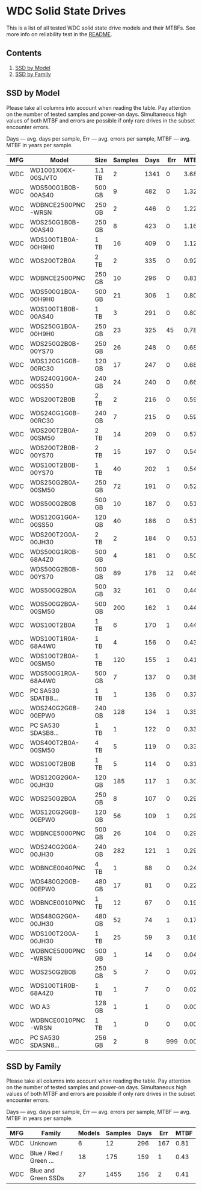 WDC Solid State Drives
======================

This is a list of all tested WDC solid state drive models and their MTBFs. See
more info on reliability test in the [README](https://github.com/linuxhw/SMART).

Contents
--------

1. [ SSD by Model  ](#ssd-by-model)
2. [ SSD by Family ](#ssd-by-family)

SSD by Model
------------

Please take all columns into account when reading the table. Pay attention on the
number of tested samples and power-on days. Simultaneous high values of both MTBF
and errors are possible if only rare drives in the subset encounter errors.

Days — avg. days per sample,
Err  — avg. errors per sample,
MTBF — avg. MTBF in years per sample.

| MFG       | Model              | Size   | Samples | Days  | Err   | MTBF |
|-----------|--------------------|--------|---------|-------|-------|------|
| WDC       | WD1001X06X-00SJVT0 | 1.1 TB | 2       | 1341  | 0     | 3.68   |
| WDC       | WDS500G1B0B-00AS40 | 500 GB | 9       | 482   | 0     | 1.32   |
| WDC       | WDBNCE2500PNC-WRSN | 250 GB | 2       | 446   | 0     | 1.22   |
| WDC       | WDS250G1B0B-00AS40 | 250 GB | 8       | 423   | 0     | 1.16   |
| WDC       | WDS100T1B0A-00H9H0 | 1 TB   | 16      | 409   | 0     | 1.12   |
| WDC       | WDS200T2B0A        | 2 TB   | 2       | 335   | 0     | 0.92   |
| WDC       | WDBNCE2500PNC      | 250 GB | 10      | 296   | 0     | 0.81   |
| WDC       | WDS500G1B0A-00H9H0 | 500 GB | 21      | 306   | 1     | 0.80   |
| WDC       | WDS100T1B0B-00AS40 | 1 TB   | 3       | 291   | 0     | 0.80   |
| WDC       | WDS250G1B0A-00H9H0 | 250 GB | 23      | 325   | 45    | 0.78   |
| WDC       | WDS250G2B0B-00YS70 | 250 GB | 26      | 248   | 0     | 0.68   |
| WDC       | WDS120G1G0B-00RC30 | 120 GB | 17      | 247   | 0     | 0.68   |
| WDC       | WDS240G1G0A-00SS50 | 240 GB | 24      | 240   | 0     | 0.66   |
| WDC       | WDS200T2B0B        | 2 TB   | 2       | 216   | 0     | 0.59   |
| WDC       | WDS240G1G0B-00RC30 | 240 GB | 7       | 215   | 0     | 0.59   |
| WDC       | WDS200T2B0A-00SM50 | 2 TB   | 14      | 209   | 0     | 0.57   |
| WDC       | WDS200T2B0B-00YS70 | 2 TB   | 15      | 197   | 0     | 0.54   |
| WDC       | WDS100T2B0B-00YS70 | 1 TB   | 40      | 202   | 1     | 0.54   |
| WDC       | WDS250G2B0A-00SM50 | 250 GB | 72      | 191   | 0     | 0.52   |
| WDC       | WDS500G2B0B        | 500 GB | 10      | 187   | 0     | 0.51   |
| WDC       | WDS120G1G0A-00SS50 | 120 GB | 40      | 186   | 0     | 0.51   |
| WDC       | WDS200T2G0A-00JH30 | 2 TB   | 2       | 184   | 0     | 0.51   |
| WDC       | WDS500G1R0B-68A4Z0 | 500 GB | 4       | 181   | 0     | 0.50   |
| WDC       | WDS500G2B0B-00YS70 | 500 GB | 89      | 178   | 12    | 0.46   |
| WDC       | WDS500G2B0A        | 500 GB | 32      | 161   | 0     | 0.44   |
| WDC       | WDS500G2B0A-00SM50 | 500 GB | 200     | 162   | 1     | 0.44   |
| WDC       | WDS100T2B0A        | 1 TB   | 6       | 170   | 1     | 0.44   |
| WDC       | WDS100T1R0A-68A4W0 | 1 TB   | 4       | 156   | 0     | 0.43   |
| WDC       | WDS100T2B0A-00SM50 | 1 TB   | 120     | 155   | 1     | 0.41   |
| WDC       | WDS500G1R0A-68A4W0 | 500 GB | 7       | 137   | 0     | 0.38   |
| WDC       | PC SA530 SDATB8... | 1 TB   | 1       | 136   | 0     | 0.37   |
| WDC       | WDS240G2G0B-00EPW0 | 240 GB | 128     | 134   | 1     | 0.35   |
| WDC       | PC SA530 SDASB8... | 1 TB   | 1       | 122   | 0     | 0.33   |
| WDC       | WDS400T2B0A-00SM50 | 4 TB   | 5       | 119   | 0     | 0.33   |
| WDC       | WDS100T2B0B        | 1 TB   | 5       | 114   | 0     | 0.31   |
| WDC       | WDS120G2G0A-00JH30 | 120 GB | 185     | 117   | 1     | 0.30   |
| WDC       | WDS250G2B0A        | 250 GB | 8       | 107   | 0     | 0.29   |
| WDC       | WDS120G2G0B-00EPW0 | 120 GB | 56      | 109   | 1     | 0.29   |
| WDC       | WDBNCE5000PNC      | 500 GB | 26      | 104   | 0     | 0.29   |
| WDC       | WDS240G2G0A-00JH30 | 240 GB | 282     | 121   | 1     | 0.29   |
| WDC       | WDBNCE0040PNC      | 4 TB   | 1       | 88    | 0     | 0.24   |
| WDC       | WDS480G2G0B-00EPW0 | 480 GB | 17      | 81    | 0     | 0.22   |
| WDC       | WDBNCE0010PNC      | 1 TB   | 12      | 67    | 0     | 0.19   |
| WDC       | WDS480G2G0A-00JH30 | 480 GB | 52      | 74    | 1     | 0.17   |
| WDC       | WDS100T2G0A-00JH30 | 1 TB   | 25      | 59    | 3     | 0.16   |
| WDC       | WDBNCE5000PNC-WRSN | 500 GB | 1       | 14    | 0     | 0.04   |
| WDC       | WDS250G2B0B        | 250 GB | 5       | 7     | 0     | 0.02   |
| WDC       | WDS100T1R0B-68A4Z0 | 1 TB   | 1       | 7     | 0     | 0.02   |
| WDC       | WD A3              | 128 GB | 1       | 1     | 0     | 0.00   |
| WDC       | WDBNCE0010PNC-WRSN | 1 TB   | 1       | 0     | 0     | 0.00   |
| WDC       | PC SA530 SDASN8... | 256 GB | 2       | 8     | 999   | 0.00   |

SSD by Family
-------------

Please take all columns into account when reading the table. Pay attention on the
number of tested samples and power-on days. Simultaneous high values of both MTBF
and errors are possible if only rare drives in the subset encounter errors.

Days — avg. days per sample,
Err  — avg. errors per sample,
MTBF — avg. MTBF in years per sample.

| MFG       | Family                 | Models | Samples | Days  | Err   | MTBF |
|-----------|------------------------|--------|---------|-------|-------|------|
| WDC       | Unknown                | 6      | 12      | 296   | 167   | 0.81   |
| WDC       | Blue / Red / Green ... | 18     | 175     | 159   | 1     | 0.43   |
| WDC       | Blue and Green SSDs    | 27     | 1455    | 156   | 2     | 0.41   |
